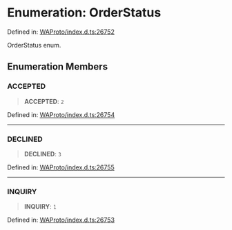 # Enumeration: OrderStatus

Defined in: [WAProto/index.d.ts:26752](https://github.com/Fokusdotid/Baileys/blob/8399cb6fd4e55090cdf57b06ffaae3e8a88880fe/WAProto/index.d.ts#L26752)

OrderStatus enum.

## Enumeration Members

### ACCEPTED

> **ACCEPTED**: `2`

Defined in: [WAProto/index.d.ts:26754](https://github.com/Fokusdotid/Baileys/blob/8399cb6fd4e55090cdf57b06ffaae3e8a88880fe/WAProto/index.d.ts#L26754)

***

### DECLINED

> **DECLINED**: `3`

Defined in: [WAProto/index.d.ts:26755](https://github.com/Fokusdotid/Baileys/blob/8399cb6fd4e55090cdf57b06ffaae3e8a88880fe/WAProto/index.d.ts#L26755)

***

### INQUIRY

> **INQUIRY**: `1`

Defined in: [WAProto/index.d.ts:26753](https://github.com/Fokusdotid/Baileys/blob/8399cb6fd4e55090cdf57b06ffaae3e8a88880fe/WAProto/index.d.ts#L26753)
